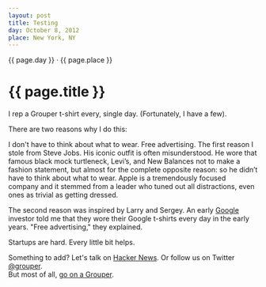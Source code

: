 ```yaml
---
layout: post
title: Testing
day: October 8, 2012
place: New York, NY
---
```


<date class="post-date">
  {{ page.day }} · {{ page.place }}
</date>

{{ page.title }}
================

I rep a Grouper t-shirt every, single day. (Fortunately, I have a few).

There are two reasons why I do this:

I don't have to think about what to wear.
Free advertising.
The first reason I stole from Steve Jobs. His iconic outfit is often misunderstood. He wore that famous black mock turtleneck, Levi’s, and New Balances not to make a fashion statement, but almost for the complete opposite reason: so he didn’t have to think about what to wear. Apple is a tremendously focused company and it stemmed from a leader who tuned out all distractions, even ones as trivial as getting dressed.

The second reason was inspired by Larry and Sergey. An early [Google](http://google.com) investor told me that they wore their Google t-shirts every day in the early years. "Free advertising," they explained.

Startups are hard. Every little bit helps.

<footer class="post-footer">
  Something to add? Let's talk on
  <a href='http://news.ycombinator.com/1234'>Hacker News</a>.
  Or follow us on Twitter <a href='http://twitter.com/grouper'>@grouper</a>.
  <br/>
  But most of all, <a href='https://www.joingrouper.com/'>go on a Grouper</a>.
</footer>